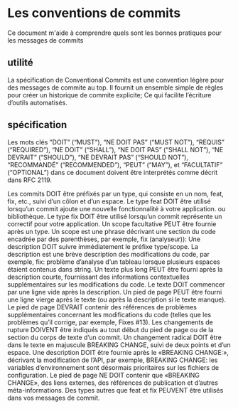 # Les conventions de commits


Ce document m'aide à comprendre quels sont les bonnes pratiques pour les messages de commits

## utilité 
La spécification de Conventional Commits est une convention légère pour des messages de commite au top. Il fournit un ensemble simple de règles pour créer un historique de commite explicite; Ce qui facilite l’écriture d’outils automatisés. 

## spécification
Les mots clés ”DOIT” (“MUST”), “NE DOIT PAS” (“MUST NOT”), “REQUIS” (“REQUIRED”), “NE DOIT” (“SHALL”), “NE DOIT PAS” (“SHALL NOT”), “NE DEVRAIT” (“SHOULD”), “NE DEVRAIT PAS” (“SHOULD NOT”), “RECOMMANDÉ” (“RECOMMENDED”), “PEUT” (“MAY”), et “FACULTATIF” (“OPTIONAL”) dans ce document doivent être interprétés comme décrit dans RFC 2119.

Les commits DOIT être préfixés par un type, qui consiste en un nom, feat, fix, etc., suivi d’un côlon et d’un espace.
Le type feat DOIT être utilisé lorsqu’un commit ajoute une nouvelle fonctionnalité à votre application. ou bibliothèque.
Le type fix DOIT être utilisé lorsqu’un commit représente un correctif pour votre application.
Un scope facultative PEUT être fournie après un type. Un scope est une phrase décrivant une section du code encadrée par des parenthèses, par exemple, fix (analyseur)):
Une description DOIT suivre immédiatement le préfixe type/scope. La description est une brève description des modifications du code, par exemple, fix: problème d’analyse d’un tableau lorsque plusieurs espaces étaient contenus dans string.
Un texte plus long PEUT être fourni après la description courte, fournissant des informations contextuelles supplémentaires sur les modifications du code. Le texte DOIT commencer par une ligne vide après la description.
Un pied de page PEUT être fourni une ligne vierge après le texte (ou après la description si le texte manque). Le pied de page DEVRAIT contenir des références de problèmes supplémentaires concernant les modifications du code (telles que les problèmes qu’il corrige, par exemple, Fixes #13).
Les changements de rupture DOIVENT être indiqués au tout début du pied de page ou de la section du corps de texte d’un commit. Un changement radical DOIT être dans le texte en majuscule BREAKING CHANGE, suivi de deux points et d’un espace.
Une description DOIT être fournie après le «BREAKING CHANGE:», décrivant la modification de l’API, par exemple, BREAKING CHANGE: les variables d’environnement sont désormais prioritaires sur les fichiers de configuration.
Le pied de page NE DOIT contenir que «BREAKING CHANGE», des liens externes, des références de publication et d’autres méta-informations.
Des types autres que feat et fix PEUVENT être utilisés dans vos messages de commit.